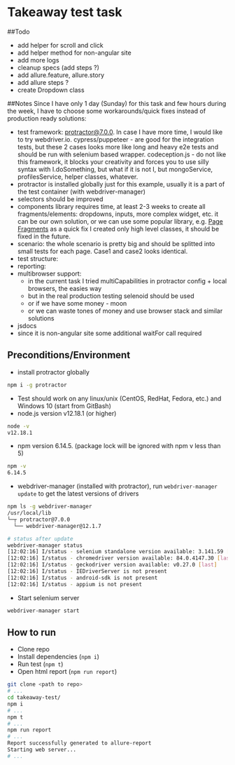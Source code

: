 # Takeaway test task

##Todo
- add helper for scroll and click
- add helper method for non-angular site
- add more logs
- cleanup specs (add steps ?)
- add allure.feature, allure.story
- add allure steps ?
- create Dropdown class

##Notes
Since I have only 1 day (Sunday) for this task and few hours during the week, I have to choose some
workarounds/quick fixes instead of production ready solutions:

- test framework: protractor@7.0.0. In case I have more time, I would like to try webdriver.io.
  cypress/puppeteer - are good for the integration tests, but these 2 cases looks more like long and heavy e2e tests
  and should be run with selenium based wrapper.
  codeception.js - do not like this framework, it blocks your creativity and forces you to use silly syntax with
  I.doSomething, but what if it is not I, but mongoService, profilesService, helper classes, whatever.
- protractor is installed globally just for this example, usually it is a part of the test container (with webdriver-manager)
- selectors should be improved
- components library requires time, at least 2-3 weeks to create all fragments/elements: dropdowns, inputs, more complex widget, etc.
  it can be our own solution, or we can use some popular library, e.g. [Page Fragments](https://github.com/Xotabu4/protractor-element-extend)
  as a quick fix I created only high level classes, it should be fixed in the future.
- scenario: the whole scenario is pretty big and should be splitted into small tests for each page. Case1 and case2 looks identical.
- test structure:
- reporting:
- multibrowser support:
  - in the current task I tried multiCapabilities in protractor config + local browsers, the easies way
  - but in the real production testing selenoid should be used
  - or if we have some money - moon
  - or we can waste tones of money and use browser stack and similar solutions
- jsdocs 
- since it is non-angular site some additional waitFor call required
  

## Preconditions/Environment
* install protractor globally
```bash
npm i -g protractor
```
* Test should work on any linux/unix (CentOS, RedHat, Fedora, etc.) and Windows 10 (start from GitBash)
* node.js version v12.18.1 (or higher)
```bash
node -v
v12.18.1
```
* npm version 6.14.5. (package lock will be ignored with npm v less than 5)
```bash
npm -v
6.14.5
```
* webdriver-manager (installed with protractor), run `webdriver-manager update` to get the latest versions of drivers
```bash
npm ls -g webdriver-manager
/usr/local/lib
└─┬ protractor@7.0.0
  └── webdriver-manager@12.1.7

# status after update
webdriver-manager status
[12:02:16] I/status - selenium standalone version available: 3.141.59 [last]
[12:02:16] I/status - chromedriver version available: 84.0.4147.30 [last]
[12:02:16] I/status - geckodriver version available: v0.27.0 [last]
[12:02:16] I/status - IEDriverServer is not present
[12:02:16] I/status - android-sdk is not present
[12:02:16] I/status - appium is not present
```
* Start selenium server
```bash
webdriver-manager start
``` 

## How to run
* Clone repo
* Install dependencies (`npm i`)
* Run test (`npm t`)
* Open html report (```npm run report```)
```bash
git clone <path to repo>
# ...
cd takeaway-test/
npm i
# ...
npm t
# ...
npm run report
# ...
Report successfully generated to allure-report
Starting web server...
# ...
```